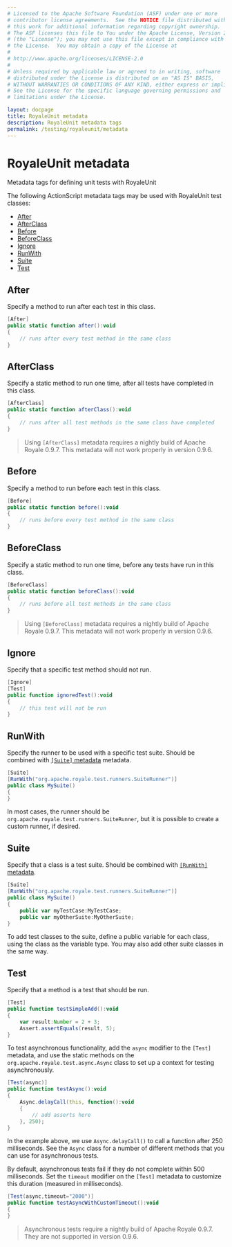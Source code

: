 ```yaml
---
# Licensed to the Apache Software Foundation (ASF) under one or more
# contributor license agreements.  See the NOTICE file distributed with
# this work for additional information regarding copyright ownership.
# The ASF licenses this file to You under the Apache License, Version 2.0
# (the "License"); you may not use this file except in compliance with
# the License.  You may obtain a copy of the License at
# 
# http://www.apache.org/licenses/LICENSE-2.0
# 
# Unless required by applicable law or agreed to in writing, software
# distributed under the License is distributed on an "AS IS" BASIS,
# WITHOUT WARRANTIES OR CONDITIONS OF ANY KIND, either express or implied.
# See the License for the specific language governing permissions and
# limitations under the License.

layout: docpage
title: RoyaleUnit metadata
description: RoyaleUnit metadata tags
permalink: /testing/royaleunit/metadata
---
```


# RoyaleUnit metadata

Metadata tags for defining unit tests with RoyaleUnit

The following ActionScript metadata tags may be used with RoyaleUnit test classes:

* [After](testing/royaleunit/metadata.html#after)
* [AfterClass](testing/royaleunit/metadata.html#afterclass)
* [Before](testing/royaleunit/metadata.html#before)
* [BeforeClass](testing/royaleunit/metadata.html#beforeclass)
* [Ignore](testing/royaleunit/metadata.html#ignore)
* [RunWith](testing/royaleunit/metadata.html#runwith)
* [Suite](testing/royaleunit/metadata.html#suite)
* [Test](testing/royaleunit/metadata.html#test)

## After

Specify a method to run after each test in this class.

```actionscript
[After]
public static function after():void
{
	// runs after every test method in the same class
}
```

## AfterClass

Specify a static method to run one time, after all tests have completed in this class.

```actionscript
[AfterClass]
public static function afterClass():void
{
	// runs after all test methods in the same class have completed
}
```

> Using `[AfterClass]` metadata requires a nightly build of Apache Royale 0.9.7. This metadata will not work properly in version 0.9.6.

## Before

Specify a method to run before each test in this class.

```actionscript
[Before]
public static function before():void
{
	// runs before every test method in the same class
}
```

## BeforeClass

Specify a static method to run one time, before any tests have run in this class.

```actionscript
[BeforeClass]
public static function beforeClass():void
{
	// runs before all test methods in the same class
}
```

> Using `[BeforeClass]` metadata requires a nightly build of Apache Royale 0.9.7. This metadata will not work properly in version 0.9.6.

## Ignore

Specify that a specific test method should not run.

```actionscript
[Ignore]
[Test]
public function ignoredTest():void
{
	// this test will not be run
}
```

## RunWith

Specify the runner to be used with a specific test suite. Should be combined with [`[Suite]` metadata](testing/royaleunit/metadata.html#suite) metadata.

```actionscript
[Suite]
[RunWith("org.apache.royale.test.runners.SuiteRunner")]
public class MySuite()
{
}
```

In most cases, the runner should be `org.apache.royale.test.runners.SuiteRunner`, but it is possible to create a custom runner, if desired.

## Suite

Specify that a class is a test suite. Should be combined with [`[RunWith]` metadata](testing/royaleunit/metadata.html#runwith).

```actionscript
[Suite]
[RunWith("org.apache.royale.test.runners.SuiteRunner")]
public class MySuite()
{
	public var myTestCase:MyTestCase;
	public var myOtherSuite:MyOtherSuite;
}
```

To add test classes to the suite, define a public variable for each class, using the class as the variable type. You may also add other suite classes in the same way.

## Test

Specify that a method is a test that should be run.

```actionscript
[Test]
public function testSimpleAdd():void
{
	var result:Number = 2 + 3;
	Assert.assertEquals(result, 5);
}
```

To test asynchronous functionality, add the `async` modifier to the `[Test]` metadata, and use the static methods on the `org.apache.royale.test.async.Async` class to set up a context for testing asynchronously.

```actionscript
[Test(async)]
public function testAsync():void
{
	Async.delayCall(this, function():void
	{
		// add asserts here
	}, 250);
}
```

In the example above, we use `Async.delayCall()` to call a function after 250 milliseconds. See the `Async` class for a number of different methods that you can use for asynchronous tests.

By default, asynchronous tests fail if they do not complete within 500 milliseconds. Set the `timeout` modifier on the `[Test]` metadata to customize this duration (measured in milliseconds).

```actionscript
[Test(async,timeout="2000")]
public function testAsyncWithCustomTimeout():void
{
}
```

> Asynchronous tests require a nightly build of Apache Royale 0.9.7. They are not supported in version 0.9.6.